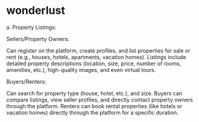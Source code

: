 # wonderlust
a. Property Listings:

Sellers/Property Owners:

Can register on the platform, create profiles, and list properties for sale or rent (e.g., houses, hotels, apartments, vacation homes). Listings include detailed property descriptions (location, size, price, number of rooms, amenities, etc.), high-quality images, and even virtual tours.

Buyers/Renters:

Can search for property type (house, hotel, etc.), and size. Buyers can compare listings, view seller profiles, and directly contact property owners through the platform. Renters can book rental properties (like hotels or vacation homes) directly through the platform for a specific duration.
